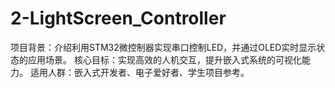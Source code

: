 # 2-LightScreen_Controller
项目背景：介绍利用STM32微控制器实现串口控制LED，并通过OLED实时显示状态的应用场景。 核心目标：实现高效的人机交互，提升嵌入式系统的可视化能力。 适用人群：嵌入式开发者、电子爱好者、学生项目参考。

